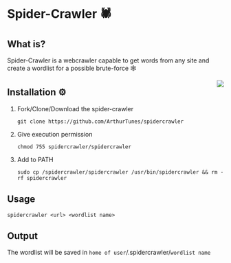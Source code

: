 # Spider-Crawler 🕷️


## What is?
Spider-Crawler is a webcrawler capable to get words from any site and create a wordlist for a possible brute-force 🕸️

<div align="center">
<img src="https://i.pinimg.com/originals/3b/df/51/3bdf51181669bb2afe345f25f8e28245.gif" align="right">
  </div>


## Installation ⚙️

1. Fork/Clone/Download the spider-crawler

    `git clone https://github.com/ArthurTunes/spidercrawler`

2. Give execution permission

    `chmod 755 spidercrawler/spidercrawler`

3. Add to PATH

   `sudo cp /spidercrawler/spidercrawler /usr/bin/spidercrawler && rm -rf spidercrawler`

## Usage
`spidercrawler <url> <wordlist name>`

## Output
The wordlist will be saved in `home of user`/.spidercrawler/`wordlist name`

